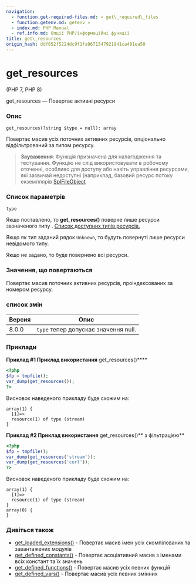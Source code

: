 ```yaml
---
navigation:
  - function.get-required-files.md: « get\_required\_files
  - function.getenv.md: getenv »
  - index.md: PHP Manual
  - ref.info.md: Опції PHP/інформаційні функції
title: get\_resources
origin_hash: ddf652f5224dc9f1fa9671347921941ca401ea50
---
```

# get\_resources

(PHP 7, PHP 8)

get\_resources — Повертає активні ресурси

### Опис

```methodsynopsis
get_resources(?string $type = null): array
```

Повертає масив усіх поточних активних ресурсів, опціонально відфільтрований за типом ресурсу.

> **Зауваження**: Функція призначена для налагодження та тестування. Функцію не слід використовувати в робочому оточенні, особливо для доступу або навіть управління ресурсами, які зазвичай недоступні (наприклад, базовий ресурс потоку екземплярів [SplFileObject](class.splfileobject.md)

### Список параметрів

`type`

Якщо поставлено, то **get\_resources()** поверне лише ресурси зазначеного типу . [Список доступних типів ресурсів.](resource.md)

Якщо як тип заданий рядок `Unknown`, то будуть повернуті лише ресурси невідомого типу.

Якщо не задано, то буде повернено всі ресурси.

### Значення, що повертаються

Повертає масив поточних активних ресурсів, проіндексованих за номером ресурсу.

### список змін

| Версия | Опис |
| --- | --- |
| 8.0.0 | `type` тепер допускає значення null. |

### Приклади

**Приклад #1 Приклад використання** get\_resources()\*\*\*\*

```php
<?php
$fp = tmpfile();
var_dump(get_resources());
?>
```

Висновок наведеного прикладу буде схожим на:

```
array(1) {
  [1]=>
  resource(1) of type (stream)
}
```

**Приклад #2 Приклад використання** get\_resources()\*\* з фільтрацією\*\*

```php
<?php
$fp = tmpfile();
var_dump(get_resources('stream'));
var_dump(get_resources('curl'));
?>
```

Висновок наведеного прикладу буде схожим на:

```
array(1) {
  [1]=>
  resource(1) of type (stream)
}
array(0) {
}
```

### Дивіться також

-   [get\_loaded\_extensions()](function.get-loaded-extensions.md) \- Повертає масив імен усіх скомпілованих та завантажених модулів
-   [get\_defined\_constants()](function.get-defined-constants.md) \- Повертає асоціативний масив з іменами всіх констант та їх значень
-   [get\_defined\_functions()](function.get-defined-functions.md) \- Повертає масив усіх певних функцій
-   [get\_defined\_vars()](function.get-defined-vars.md) \- Повертає масив усіх певних змінних
